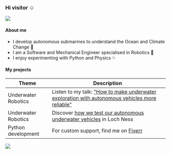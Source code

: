 ### Hi visitor :relaxed:

<!--
**achille-martin/achille-martin** is a ✨ _special_ ✨ repository because its `README.md` (this file) appears on your GitHub profile.
-->

<!-- 
Profile view counter from https://github.com/antonkomarev/github-profile-views-counter
-->

![](https://komarev.com/ghpvc/?username=achille-martin&color=blueviolet&style=flat-square)

#### About me

* I develop autonomous submarines to understand the Ocean and Climate Change :ocean:
* I am a Software and Mechanical Engineer specialised in Robotics :robot:
* I enjoy experimenting with Python and Physics :sparkles:

#### My projects

| Theme | Description |
| --- | --- |
| Underwater Robotics | Listen to my talk: ["How to make underwater exploration with autonomous vehicles more reliable"](https://www.youtube.com/watch?v=Ti58ZHMeKzE) |
| Underwater Robotics | Discover [how we test our autonomous underwater vehicles](https://www.youtube.com/watch?v=YEFHlgzy1Dc) in Loch Ness |
| Python development | For custom support, find me on [Fiverr](https://www.fiverr.com/hardioactif39) |

<!-- Buy me a coffee link -->
<a href="https://www.buymeacoffee.com/achille_martin">
  <img src="https://img.buymeacoffee.com/button-api/?text=Buy+me+a+coffee&emoji=&slug=achille_martin&button_colour=FFDD00&font_colour=000000&font_family=Cookie&outline_colour=000000&coffee_colour=ffffff"/>
</a>
